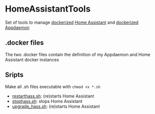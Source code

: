 # HomeAssistantTools
Set of tools to manage [dockerized](https://hub.docker.com/r/homeassistant/home-assistant) [Home Assistant](https://www.home-assistant.io/) and [dockerized](https://hub.docker.com/r/acockburn/appdaemon) [Appdaemon](https://appdaemon.readthedocs.io/en/latest/)

## .docker files
The two .docker files contain the definition of my Appdaemon and Home Assistant docker instances

## Sripts
Make all .sh files executable with `chmod +x *.sh`

- [restarthass.sh](restarthass.sh): (re)starts Home Assistant
- [stophass.sh](stophass.sh): stops Home Assistant
- [upgrade_hass.sh](restarthass.sh): (re)starts Home Assistant

